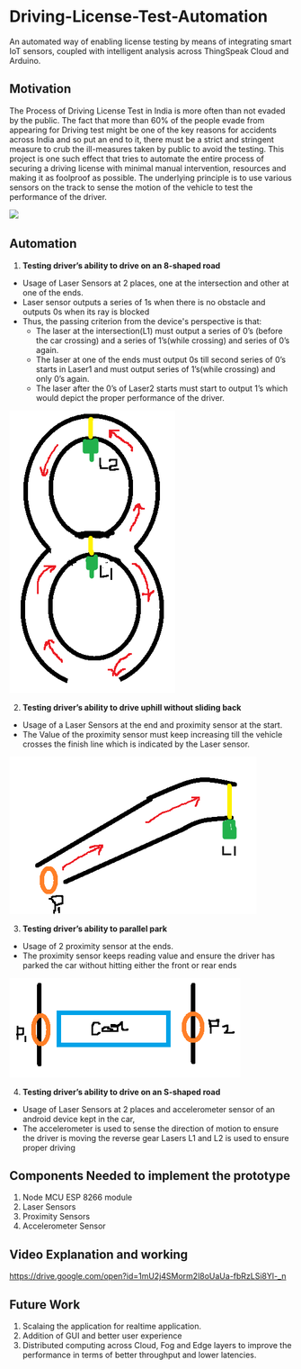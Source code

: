 # Driving-License-Test-Automation
An automated way of enabling license testing by means of integrating smart IoT sensors, coupled with intelligent analysis across ThingSpeak Cloud and Arduino.

## Motivation
The Process of Driving License Test in India is more often than not evaded by the public. The fact that more than 60% of the people evade from appearing for Driving test might be one of the key reasons for accidents across India and so put an end to it, there must be a strict and stringent measure to crub the ill-measures taken by public to avoid the testing. This project is one such effect that tries to automate the entire process of securing a driving license with minimal manual intervention, resources and making it as foolproof as possible. The underlying principle is to use various sensors on the track to sense the motion of the vehicle to test the performance of the driver.

<img src="PICTURES/MOTIVATION.jpg">

## Automation
1. **Testing driver’s ability to drive on an 8-shaped road**
  - Usage of Laser Sensors at 2 places, one at the intersection and other at one of the ends.
  - Laser sensor outputs a series of 1s when there is no obstacle and outputs 0s when its ray is blocked
  - Thus, the passing criterion from the device's perspective is that:
      - The laser at the intersection(L1) must output a series of 0’s (before the car crossing) and a series of 1’s(while crossing) and series of 0’s again.
      - The laser at one of the ends must output 0s till second series of 0’s starts in Laser1 and must output series of 1’s(while crossing) and only 0’s again. 
      - The laser after the 0’s of Laser2 starts must start to output 1’s which would depict the proper performance of the driver.
<img src = "PICTURES/8.png">

2. **Testing driver’s ability to drive uphill without sliding back**
  - Usage of a Laser Sensors at the end and proximity sensor at the start.
  - The Value of the proximity sensor must keep increasing till the vehicle crosses the finish line which is indicated by the Laser sensor.
<img src = "PICTURES/UPHILL.png">

3. **Testing driver’s ability to parallel park**
  - Usage of 2 proximity sensor at the ends.
  - The proximity sensor keeps reading value and ensure the driver has parked the car without hitting either the front or rear ends
<img src = "PICTURES/PARKING.png">

4. **Testing driver’s ability to drive on an S-shaped road**
  - Usage of Laser Sensors at 2 places and accelerometer sensor of an android device kept in the car, 
  - The accelerometer is used to sense the direction of motion to ensure the driver is moving the reverse gear
Lasers L1 and L2 is used to ensure proper driving

## Components Needed to implement the prototype
1. Node MCU ESP 8266 module
2. Laser Sensors
3. Proximity Sensors
4. Accelerometer Sensor

## Video Explanation and working
https://drive.google.com/open?id=1mU2j4SMorm2l8oUaUa-fbRzLSi8Yl-_n

## Future Work
1. Scalaing the application for realtime application.
2. Addition of GUI and better user experience
3. Distributed computing across Cloud, Fog and Edge layers to improve the performance in terms of better throughput and lower latencies.
